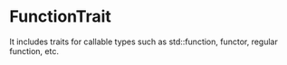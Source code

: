 # FunctionTrait
It includes traits for callable types such as std::function, functor, regular function, etc. 
